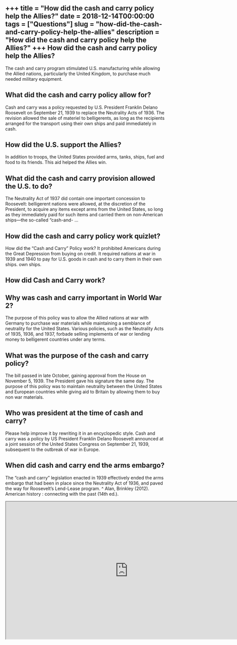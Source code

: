+++
title = "How did the cash and carry policy help the Allies?"
date = 2018-12-14T00:00:00
tags = ["Questions"]
slug = "how-did-the-cash-and-carry-policy-help-the-allies"
description = "How did the cash and carry policy help the Allies?"
+++
How did the cash and carry policy help the Allies?
--------------------------------------------------

The cash and carry program stimulated U.S. manufacturing while allowing the Allied nations, particularly the United Kingdom, to purchase much needed military equipment.

What did the cash and carry policy allow for?
---------------------------------------------

Cash and carry was a policy requested by U.S. President Franklin Delano Roosevelt on September 21, 1939 to replace the Neutrality Acts of 1936. The revision allowed the sale of materiel to belligerents, as long as the recipients arranged for the transport using their own ships and paid immediately in cash.

How did the U.S. support the Allies?
------------------------------------

In addition to troops, the United States provided arms, tanks, ships, fuel and food to its friends. This aid helped the Allies win.

What did the cash and carry provision allowed the U.S. to do?
-------------------------------------------------------------

The Neutrality Act of 1937 did contain one important concession to Roosevelt: belligerent nations were allowed, at the discretion of the President, to acquire any items except arms from the United States, so long as they immediately paid for such items and carried them on non-American ships—the so-called “cash-and- …

How did the cash and carry policy work quizlet?
-----------------------------------------------

How did the “Cash and Carry” Policy work? It prohibited Americans during the Great Depression from buying on credit. It required nations at war in 1939 and 1940 to pay for U.S. goods in cash and to carry them in their own ships. own ships.

How did Cash and Carry work?
----------------------------

Why was cash and carry important in World War 2?
------------------------------------------------

The purpose of this policy was to allow the Allied nations at war with Germany to purchase war materials while maintaining a semblance of neutrality for the United States. Various policies, such as the Neutrality Acts of 1935, 1936, and 1937, forbade selling implements of war or lending money to belligerent countries under any terms.

What was the purpose of the cash and carry policy?
--------------------------------------------------

The bill passed in late October, gaining approval from the House on November 5, 1939. The President gave his signature the same day. The purpose of this policy was to maintain neutrality between the United States and European countries while giving aid to Britain by allowing them to buy non war materials.

Who was president at the time of cash and carry?
------------------------------------------------

Please help improve it by rewriting it in an encyclopedic style. Cash and carry was a policy by US President Franklin Delano Roosevelt announced at a joint session of the United States Congress on September 21, 1939, subsequent to the outbreak of war in Europe.

When did cash and carry end the arms embargo?
---------------------------------------------

The “cash and carry” legislation enacted in 1939 effectively ended the arms embargo that had been in place since the Neutrality Act of 1936, and paved the way for Roosevelt’s Lend-Lease program. ^ Alan, Brinkley (2012). American history : connecting with the past (14th ed.).

<iframe allow="accelerometer; autoplay; clipboard-write; encrypted-media; gyroscope; picture-in-picture" allowfullscreen="" class="__youtube_prefs__  epyt-is-override  no-lazyload" data-no-lazy="1" data-origheight="433" data-origwidth="770" data-skipgform_ajax_framebjll="" height="433" id="_ytid_60933" loading="lazy" src="https://www.youtube.com/embed/N5PTeDe4jTQ?enablejsapi=1&autoplay=0&cc_load_policy=0&cc_lang_pref=&iv_load_policy=1&loop=0&modestbranding=0&rel=1&fs=1&playsinline=0&autohide=2&theme=dark&color=red&controls=1&" title="YouTube player" width="770"></iframe>